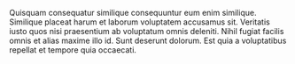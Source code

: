 Quisquam consequatur similique consequuntur eum enim similique. Similique placeat harum et laborum voluptatem accusamus sit. Veritatis iusto quos nisi praesentium ab voluptatum omnis deleniti. Nihil fugiat facilis omnis et alias maxime illo id. Sunt deserunt dolorum. Est quia a voluptatibus repellat et tempore quia occaecati.